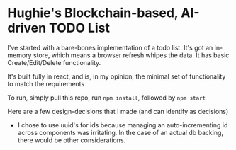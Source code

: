 # Hughie's Blockchain-based, AI-driven TODO List

I've started with a bare-bones implementation of a todo list. It's got an in-memory store, which means a browser refresh whipes the data. It has basic Create/Edit/Delete functionality.

It's built fully in react, and is, in my opinion, the minimal set of functionality to match the requirements

To run, simply pull this repo, run `npm install`, followed by `npm start`

Here are a few design-decisions that I made (and can identify as decisions)

- I chose to use uuid's for ids because managing an auto-incrementing id across components was irritating. In the case of an actual db backing, there would be other considerations.
